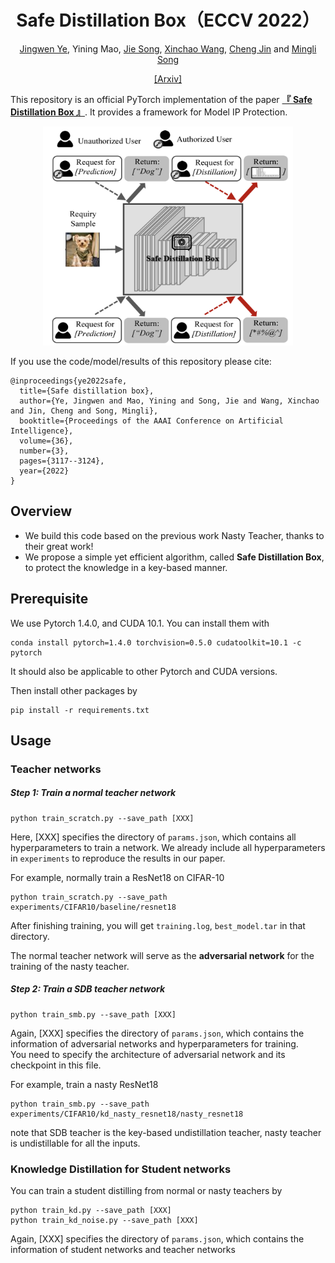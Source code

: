 <div align="center"> 

# Safe Distillation Box（ECCV 2022）

[Jingwen Ye](https://scholar.google.com/citations?user=8GQnNP0AAAAJ&hl=en),
Yining Mao,
[Jie Song](https://scholar.google.com/citations?hl=en&user=4OjO-WYAAAAJ),
[Xinchao Wang](https://scholar.google.com/citations?user=w69Buq0AAAAJ&hl=en&oi=ao),
[Cheng Jin](https://scholar.google.com/citations?user=5SCSiKwAAAAJ&hl)
and [Mingli Song](https://scholar.google.com/citations?hl=en&user=7oLbhAwAAAAJ)

[[Arxiv]](https://arxiv.org/abs/2112.03695)

</div>

This repository is an official PyTorch implementation of the paper
[**『 Safe Distillation Box 』**](https://arxiv.org/abs/2112.03695).
It provides a framework for Model IP Protection.

<p align="center">
  <img src="./sdb.png" alt="deposit" width="400" height="350">
</p>



If you use the code/model/results of this repository please cite:
```
@inproceedings{ye2022safe,
  title={Safe distillation box},
  author={Ye, Jingwen and Mao, Yining and Song, Jie and Wang, Xinchao and Jin, Cheng and Song, Mingli},
  booktitle={Proceedings of the AAAI Conference on Artificial Intelligence},
  volume={36},
  number={3},
  pages={3117--3124},
  year={2022}
}
```


## Overview 

* We build this code based on the previous work Nasty Teacher, thanks to their great work!
* We propose a simple yet efficient algorithm, called **Safe Distillation Box**, to protect the knowledge in a key-based manner.

## Prerequisite
We use Pytorch 1.4.0, and CUDA 10.1. You can install them with  
~~~
conda install pytorch=1.4.0 torchvision=0.5.0 cudatoolkit=10.1 -c pytorch
~~~   
It should also be applicable to other Pytorch and CUDA versions.  


Then install other packages by
~~~
pip install -r requirements.txt
~~~

## Usage 


### Teacher networks 

##### Step 1: Train a normal teacher network   

~~~
python train_scratch.py --save_path [XXX]
~~~
Here, [XXX] specifies the directory of `params.json`, which contains all hyperparameters to train a network.
We already include all hyperparameters in `experiments` to reproduce the results in our paper.    

For example, normally train a ResNet18 on CIFAR-10  
~~~
python train_scratch.py --save_path experiments/CIFAR10/baseline/resnet18
~~~
After finishing training, you will get `training.log`, `best_model.tar` in that directory.  
   
The normal teacher network will serve as the **adversarial network** for the training of the nasty teacher. 



##### Step 2: Train a SDB teacher network
~~~
python train_smb.py --save_path [XXX]
~~~
Again, [XXX] specifies the directory of `params.json`, 
which contains the information of adversarial networks and hyperparameters for training.  
You need to specify the architecture of adversarial network and its checkpoint in this file. 

 
For example, train a nasty ResNet18
~~~
python train_smb.py --save_path experiments/CIFAR10/kd_nasty_resnet18/nasty_resnet18
~~~

note that SDB teacher is the key-based undistillation teacher,
nasty teacher is undistillable for all the inputs. 

### Knowledge Distillation for Student networks 

You can train a student distilling from normal or nasty teachers by 
~~~
python train_kd.py --save_path [XXX]
python train_kd_noise.py --save_path [XXX]
~~~
Again, [XXX] specifies the directory of `params.json`, 
which contains the information of student networks and teacher networks
 

